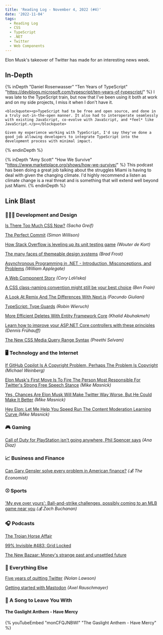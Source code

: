 ```yaml
---
title: 'Reading Log - November 4, 2022 (#4)'
date: '2022-11-04'
tags:
  - Reading Log
  - CSS
  - TypeScript
  - .NET
  - Twitter
  - Web Components
---
```


Elon Musk's takeover of Twitter has made for an interesting news week.
<!-- excerpt -->

## In-Depth

{% inDepth "Daniel Rosenwasser" "Ten Years of TypeScript" "https://devblogs.microsoft.com/typescript/ten-years-of-typescript/" %}
    I was late to the TypeScript train, but now that I've been using it both at work and on my side projects, I miss it when I don't have it.

    <blockquote><p>TypeScript had to be free and open source, and done in a truly out-in-the-open manner. It also had to interoperate seamlessly with existing JavaScript, co-evolve with JavaScript, and *feel* like JavaScript.</p></blockquote>

    Given my experience working with TypeScript, I'd say they've done a good job allowing developers to integrate TypeScript into the development process with minimal impact.
{% endinDepth %}

{% inDepth "Amy Scott" "How We Survive" "https://www.marketplace.org/shows/how-we-survive/" %}
    This podcast has been doing a great job talking about the struggles Miami is having to deal with given the changing climate. I'd highly recommend a listen as climate change is a real threat and is something that will extend well beyond just Miami.
{% endinDepth %}

## Link Blast

### 👨🏼‍💻 Development and Design

[Is There Too Much CSS Now?](https://css-tricks.com/is-there-too-much-css-now) *(Sacha Greif)*

[The Perfect Commit](https://simonwillison.net/2022/Oct/29/the-perfect-commit/) *(Simon Willison)*

[How Stack Overflow is leveling up its unit testing game](https://stackoverflow.blog/2022/07/04/how-stack-overflow-is-leveling-up-its-unit-testing-game/) *(Wouter de Kort)*

[The many faces of themeable design systems](https://bradfrost.com/blog/post/the-many-faces-of-themeable-design-systems/) *(Brad Frost)*

[Asynchronous Programming in .NET - Introduction, Misconceptions, and Problems](https://wapplegate.com/asynchronous-programming/) *(William Applegate)*

[A Web Component Story](https://www.abeautifulsite.net/posts/a-web-component-story/) *(Cory LaViska)*

[A CSS class-naming convention might still be your best choice](https://benfrain.com/a-css-class-naming-convention-might-still-be-your-best-choice/) *(Ben Frain)*

[A Look At Remix And The Differences With Next.js](https://www.smashingmagazine.com/2022/07/look-remix-differences-next/) *(Facundo Giuliani)*

[TypeScript: Type Guards](https://www.robinwieruch.de/typescript-type-guard/) *(Robin Wieruch)*

[More Efficient Deletes With Entity Framework Core](https://khalidabuhakmeh.com/more-efficient-deletes-with-entity-framework-core) *(Khalid Abuhakmeh)*

[Learn how to improve your ASP.NET Core controllers with these principles](https://dateo-software.de/blog/improve-your-asp-net-core-controllers) *(Dennis Frühauff)*

[The New CSS Media Query Range Syntax](https://css-tricks.com/the-new-css-media-query-range-syntax/) *(Preethi Selvam)*

### 🖥 Technology and the Internet

[If GitHub Copilot Is A Copyright Problem, Perhaps The Problem Is Copyright](https://www.techdirt.com/2022/10/25/if-github-copilot-is-a-copyright-problem-perhaps-the-problem-is-copyright) *(Michael Weinberg)*

[Elon Musk's First Move Is To Fire The Person Most Responsible For Twitter's Strong Free Speech Stance](https://www.techdirt.com/2022/10/28/elon-musks-first-move-is-to-fire-the-person-most-responsible-for-twitters-strong-free-speech-stance/) *(Mike Masnick)*

[Yes, Chances Are Elon Musk Will Make Twitter Way Worse, But He Could Make It Better](https://www.techdirt.com/2022/10/28/yes-chances-are-elon-musk-will-make-twitter-way-worse-but-he-could-make-it-better/) *(Mike Masnick)*

[Hey Elon: Let Me Help You Speed Run The Content Moderation Learning Curve ](https://www.techdirt.com/2022/11/02/hey-elon-let-me-help-you-speed-run-the-content-moderation-learning-curve/) *(Mike Masnick)*

### 🎮 Gaming

[Call of Duty for PlayStation isn't going anywhere, Phil Spencer says](https://www.polygon.com/23433295/call-of-duty-playstation-phil-spencer-xbox-interview) *(Ana Diaz)*

### 📈 Business and Finance

[Can Gary Gensler solve every problem in American finance?](https://www.economist.com/finance-and-economics/2022/10/26/can-gary-gensler-solve-every-problem-in-american-finance) *(💰 The Economist)*

### ⚾ Sports

['My eye over yours': Ball-and-strike challenges, possibly coming to an MLB game near you](https://theathletic.com/3744061/2022/10/31/mlb-abs-pitch-challenge-system/) *(💰 Zach Buchanan)*

### 🎧 Podcasts

[The Trojan Horse Affair](https://www.nytimes.com/interactive/2022/podcasts/trojan-horse-affair.html)

[99% Invisible #483: Grid Locked](https://99percentinvisible.org/episode/grid-locked/)

[The New Bazaar: Money's strange past and unsettled future](https://www.bazaaraudio.com/the-new-bazaar/moneys-strange-past-and-unsettled-future)

### 🎒 Everything Else

[Five years of quitting Twitter](https://nolanlawson.com/2022/02/02/five-years-of-quitting-twitter/) *(Nolan Lawson)*

[Getting started with Mastodon](https://2ality.com/2022/10/mastodon-getting-started.html) *(Axel Rauschmayer)*

### 🎵 A Song to Leave You With

#### The Gaslight Anthem - Have Mercy

{% youTubeEmbed "monCFQJNBWI" "The Gaslight Anthem - Have Mercy" %}